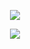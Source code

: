
<div align="center">
  
![](https://komarev.com/ghpvc/?username=Luthervonivory&color=blue)

![](https://static.zerochan.net/Hashira.1024.4090512.webp)

